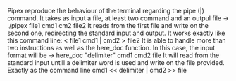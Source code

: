Pipex reproduce the behaviour of the terminal regarding the pipe (|) command. 
It takes as input a file, at least two command and an outpul file -> ./pipex file1 cmd1 cm2 file2
It reads from the first file and write on the second one, redirecting the standard input and output.
It works exactly like this command line: < file1 cmd1 | cmd2 > file2
It is able to handle more than two instructions as well as the here_doc function. 
In this case, the input format will be -> here_doc "delimiter" cmd1 cmd2 file
It will read from the standard input untill a delimiter word is used and write on the file provided.
Exactly as the command line cmd1 << delimiter | cmd2 >> file
